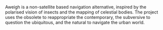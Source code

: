Aweigh is a non-satellite based navigation alternative, inspired by the polarised vision of insects and the mapping of celestial bodies. The project uses the obsolete to reappropriate the contemporary, the subversive to question the ubiquitous, and the natural to navigate the urban world.


